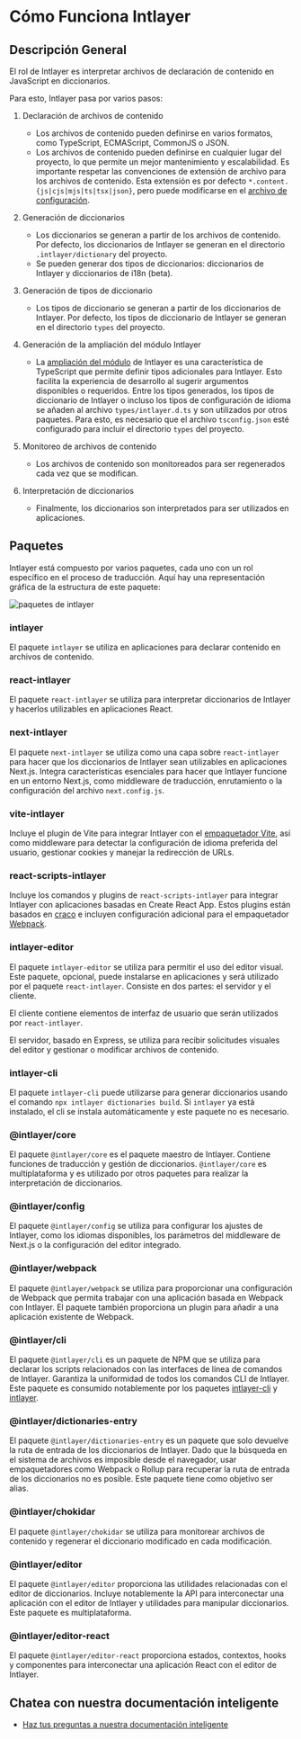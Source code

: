 # Cómo Funciona Intlayer

## Descripción General

El rol de Intlayer es interpretar archivos de declaración de contenido en JavaScript en diccionarios.

Para esto, Intlayer pasa por varios pasos:

1. Declaración de archivos de contenido

   - Los archivos de contenido pueden definirse en varios formatos, como TypeScript, ECMAScript, CommonJS o JSON.
   - Los archivos de contenido pueden definirse en cualquier lugar del proyecto, lo que permite un mejor mantenimiento y escalabilidad. Es importante respetar las convenciones de extensión de archivo para los archivos de contenido. Esta extensión es por defecto `*.content.{js|cjs|mjs|ts|tsx|json}`, pero puede modificarse en el [archivo de configuración](https://github.com/aymericzip/intlayer/blob/main/docs/es/configuration.md).

2. Generación de diccionarios

   - Los diccionarios se generan a partir de los archivos de contenido. Por defecto, los diccionarios de Intlayer se generan en el directorio `.intlayer/dictionary` del proyecto.
   - Se pueden generar dos tipos de diccionarios: diccionarios de Intlayer y diccionarios de i18n (beta).

3. Generación de tipos de diccionario

   - Los tipos de diccionario se generan a partir de los diccionarios de Intlayer. Por defecto, los tipos de diccionario de Intlayer se generan en el directorio `types` del proyecto.

4. Generación de la ampliación del módulo Intlayer

   - La [ampliación del módulo](https://www.typescriptlang.org/docs/handbook/declaration-merging.html) de Intlayer es una característica de TypeScript que permite definir tipos adicionales para Intlayer. Esto facilita la experiencia de desarrollo al sugerir argumentos disponibles o requeridos.
     Entre los tipos generados, los tipos de diccionario de Intlayer o incluso los tipos de configuración de idioma se añaden al archivo `types/intlayer.d.ts` y son utilizados por otros paquetes. Para esto, es necesario que el archivo `tsconfig.json` esté configurado para incluir el directorio `types` del proyecto.

5. Monitoreo de archivos de contenido

   - Los archivos de contenido son monitoreados para ser regenerados cada vez que se modifican.

6. Interpretación de diccionarios
   - Finalmente, los diccionarios son interpretados para ser utilizados en aplicaciones.

## Paquetes

Intlayer está compuesto por varios paquetes, cada uno con un rol específico en el proceso de traducción. Aquí hay una representación gráfica de la estructura de este paquete:

![paquetes de intlayer](https://github.com/aymericzip/intlayer/blob/main/docs/assets/packages_dependency_graph.svg)

### intlayer

El paquete `intlayer` se utiliza en aplicaciones para declarar contenido en archivos de contenido.

### react-intlayer

El paquete `react-intlayer` se utiliza para interpretar diccionarios de Intlayer y hacerlos utilizables en aplicaciones React.

### next-intlayer

El paquete `next-intlayer` se utiliza como una capa sobre `react-intlayer` para hacer que los diccionarios de Intlayer sean utilizables en aplicaciones Next.js. Integra características esenciales para hacer que Intlayer funcione en un entorno Next.js, como middleware de traducción, enrutamiento o la configuración del archivo `next.config.js`.

### vite-intlayer

Incluye el plugin de Vite para integrar Intlayer con el [empaquetador Vite](https://vite.dev/guide/why.html#why-bundle-for-production), así como middleware para detectar la configuración de idioma preferida del usuario, gestionar cookies y manejar la redirección de URLs.

### react-scripts-intlayer

Incluye los comandos y plugins de `react-scripts-intlayer` para integrar Intlayer con aplicaciones basadas en Create React App. Estos plugins están basados en [craco](https://craco.js.org/) e incluyen configuración adicional para el empaquetador [Webpack](https://webpack.js.org/).

### intlayer-editor

El paquete `intlayer-editor` se utiliza para permitir el uso del editor visual. Este paquete, opcional, puede instalarse en aplicaciones y será utilizado por el paquete `react-intlayer`.
Consiste en dos partes: el servidor y el cliente.

El cliente contiene elementos de interfaz de usuario que serán utilizados por `react-intlayer`.

El servidor, basado en Express, se utiliza para recibir solicitudes visuales del editor y gestionar o modificar archivos de contenido.

### intlayer-cli

El paquete `intlayer-cli` puede utilizarse para generar diccionarios usando el comando `npx intlayer dictionaries build`. Si `intlayer` ya está instalado, el cli se instala automáticamente y este paquete no es necesario.

### @intlayer/core

El paquete `@intlayer/core` es el paquete maestro de Intlayer. Contiene funciones de traducción y gestión de diccionarios. `@intlayer/core` es multiplataforma y es utilizado por otros paquetes para realizar la interpretación de diccionarios.

### @intlayer/config

El paquete `@intlayer/config` se utiliza para configurar los ajustes de Intlayer, como los idiomas disponibles, los parámetros del middleware de Next.js o la configuración del editor integrado.

### @intlayer/webpack

El paquete `@intlayer/webpack` se utiliza para proporcionar una configuración de Webpack que permita trabajar con una aplicación basada en Webpack con Intlayer. El paquete también proporciona un plugin para añadir a una aplicación existente de Webpack.

### @intlayer/cli

El paquete `@intlayer/cli` es un paquete de NPM que se utiliza para declarar los scripts relacionados con las interfaces de línea de comandos de Intlayer. Garantiza la uniformidad de todos los comandos CLI de Intlayer. Este paquete es consumido notablemente por los paquetes [intlayer-cli](https://github.com/aymericzip/intlayer/tree/main/docs/es/packages/intlayer-cli/index.md) y [intlayer](https://github.com/aymericzip/intlayer/tree/main/docs/es/packages/intlayer/index.md).

### @intlayer/dictionaries-entry

El paquete `@intlayer/dictionaries-entry` es un paquete que solo devuelve la ruta de entrada de los diccionarios de Intlayer. Dado que la búsqueda en el sistema de archivos es imposible desde el navegador, usar empaquetadores como Webpack o Rollup para recuperar la ruta de entrada de los diccionarios no es posible. Este paquete tiene como objetivo ser alias.

### @intlayer/chokidar

El paquete `@intlayer/chokidar` se utiliza para monitorear archivos de contenido y regenerar el diccionario modificado en cada modificación.

### @intlayer/editor

El paquete `@intlayer/editor` proporciona las utilidades relacionadas con el editor de diccionarios. Incluye notablemente la API para interconectar una aplicación con el editor de Intlayer y utilidades para manipular diccionarios. Este paquete es multiplataforma.

### @intlayer/editor-react

El paquete `@intlayer/editor-react` proporciona estados, contextos, hooks y componentes para interconectar una aplicación React con el editor de Intlayer.

## Chatea con nuestra documentación inteligente

- [Haz tus preguntas a nuestra documentación inteligente](https://intlayer.org/es/docs/chat)
